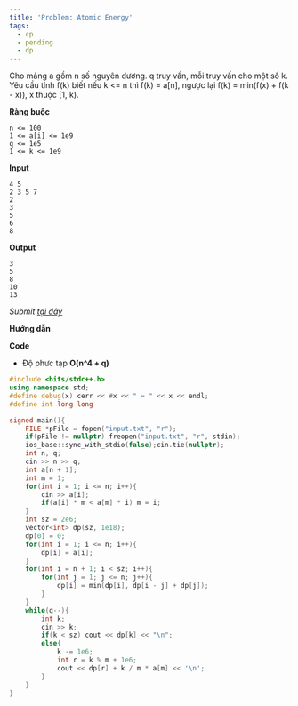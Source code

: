```yaml
---
title: 'Problem: Atomic Energy'
tags:
  - cp
  - pending
  - dp
---
```

Cho mảng a gồm n số nguyên dương. q truy vấn, mỗi truy vấn cho một số k. 
Yêu cầu tính f(k) biết nếu k <= n thì f(k) = a[n], ngược lại f(k) = min(f(x) + f(k - x)), x thuộc [1, k).

**Ràng buộc**
```
n <= 100
1 <= a[i] <= 1e9
q <= 1e5
1 <= k <= 1e9
```
**Input**

```
4 5
2 3 5 7
2
3
5
6
8
```

**Output**

```
3
5
8
10
13
```

<!--more-->

*Submit [tại đây](https://open.kattis.com/problems/atomicenergy)*

**Hướng dẫn**


**Code**

- Độ phưc tạp **O(n^4 + q)**

```cpp
#include <bits/stdc++.h>
using namespace std;
#define debug(x) cerr << #x << " = " << x << endl;
#define int long long

signed main(){
    FILE *pFile = fopen("input.txt", "r");
    if(pFile != nullptr) freopen("input.txt", "r", stdin);
    ios_base::sync_with_stdio(false);cin.tie(nullptr);
    int n, q;
    cin >> n >> q;
    int a[n + 1];
    int m = 1;
    for(int i = 1; i <= n; i++){
        cin >> a[i];
        if(a[i] * m < a[m] * i) m = i;
    }
    int sz = 2e6;
    vector<int> dp(sz, 1e18);
    dp[0] = 0;
    for(int i = 1; i <= n; i++){
        dp[i] = a[i];
    }
    for(int i = n + 1; i < sz; i++){
        for(int j = 1; j <= n; j++){
            dp[i] = min(dp[i], dp[i - j] + dp[j]);
        }
    }
    while(q--){
        int k;
        cin >> k;
        if(k < sz) cout << dp[k] << "\n";
        else{
            k -= 1e6;
            int r = k % m + 1e6;
            cout << dp[r] + k / m * a[m] << '\n';
        }
    }
}
```
